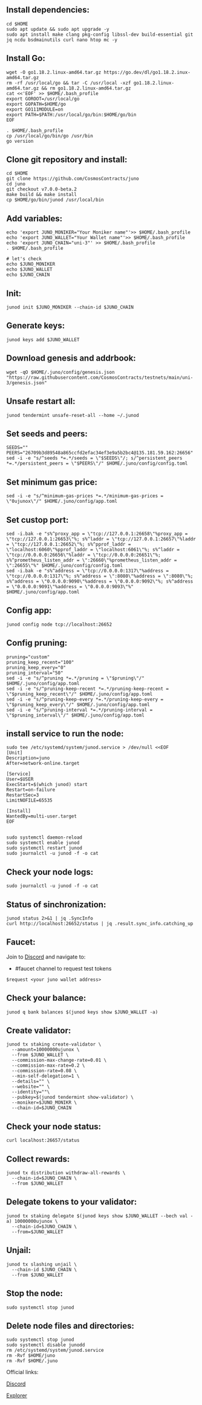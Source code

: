 ## Install dependencies:
```
cd $HOME
sudo apt update && sudo apt upgrade -y
sudo apt install make clang pkg-config libssl-dev build-essential git jq ncdu bsdmainutils curl nano htop mc -y
```

## Install Go:
```
wget -O go1.18.2.linux-amd64.tar.gz https://go.dev/dl/go1.18.2.inux-amd64.tar.gz
rm -rf /usr/local/go && tar -C /usr/local -xzf go1.18.2.linux-amd64.tar.gz && rm go1.18.2.linux-amd64.tar.gz
cat <<'EOF' >> $HOME/.bash_profile
export GOROOT=/usr/local/go
export GOPATH=$HOME/go
export GO111MODULE=on
export PATH=$PATH:/usr/local/go/bin:$HOME/go/bin
EOF

. $HOME/.bash_profile
cp /usr/local/go/bin/go /usr/bin
go version
```

## Clone git repository and install:
```
cd $HOME
git clone https://github.com/CosmosContracts/juno
cd juno
git checkout v7.0.0-beta.2
make build && make install
cp $HOME/go/bin/junod /usr/local/bin
```

## Add variables:
```
echo 'export JUNO_MONIKER="Your Moniker name"'>> $HOME/.bash_profile
echo 'export JUNO_WALLET="Your Wallet name"'>> $HOME/.bash_profile
echo 'export JUNO_CHAIN="uni-3"' >> $HOME/.bash_profile
. $HOME/.bash_profile

# let's check
echo $JUNO_MONIKER
echo $JUNO_WALLET
echo $JUNO_CHAIN
```

## Init:
```
junod init $JUNO_MONIKER --chain-id $JUNO_CHAIN
```
## Generate keys:
```
junod keys add $JUNO_WALLET
```

## Download genesis and addrbook:
```
wget -qO $HOME/.juno/config/genesis.json "https://raw.githubusercontent.com/CosmosContracts/testnets/main/uni-3/genesis.json"
```

## Unsafe restart all:
```
junod tendermint unsafe-reset-all --home ~/.junod
```

## Set seeds and peers:
```
SEEDS=""
PEERS="26709b3d89548a865ccfd2efac34ef3e9a5b2bc4@135.181.59.162:26656"
sed -i -e "s/^seeds *=.*/seeds = \"$SEEDS\"/; s/^persistent_peers *=.*/persistent_peers = \"$PEERS\"/" $HOME/.juno/config/config.toml
```
## Set minimum gas price:
```
sed -i -e "s/^minimum-gas-prices *=.*/minimum-gas-prices = \"0ujunox\"/" $HOME/.juno/config/app.toml
```
## Set custop port:
```
sed -i.bak -e "s%^proxy_app = \"tcp://127.0.0.1:26658\"%proxy_app = \"tcp://127.0.0.1:26653\"%; s%^laddr = \"tcp://127.0.0.1:26657\"%laddr = \"tcp://127.0.0.1:26652\"%; s%^pprof_laddr = \"localhost:6060\"%pprof_laddr = \"localhost:6061\"%; s%^laddr = \"tcp://0.0.0.0:26656\"%laddr = \"tcp://0.0.0.0:26651\"%; s%^prometheus_listen_addr = \":26660\"%prometheus_listen_addr = \":26655\"%" $HOME/.juno/config/config.toml
sed -i.bak -e "s%^address = \"tcp://0.0.0.0:1317\"%address = \"tcp://0.0.0.0:1317\"%; s%^address = \":8080\"%address = \":8080\"%; s%^address = \"0.0.0.0:9090\"%address = \"0.0.0.0:9092\"%; s%^address = \"0.0.0.0:9091\"%address = \"0.0.0.0:9093\"%" $HOME/.juno/config/app.toml
```
## Config app:
```
junod config node tcp://localhost:26652
```

## Config pruning:
```
pruning="custom"
pruning_keep_recent="100"
pruning_keep_every="0"
pruning_interval="50"
sed -i -e "s/^pruning *=.*/pruning = \"$pruning\"/" $HOME/.juno/config/app.toml
sed -i -e "s/^pruning-keep-recent *=.*/pruning-keep-recent = \"$pruning_keep_recent\"/" $HOME/.juno/config/app.toml
sed -i -e "s/^pruning-keep-every *=.*/pruning-keep-every = \"$pruning_keep_every\"/" $HOME/.juno/config/app.toml
sed -i -e "s/^pruning-interval *=.*/pruning-interval = \"$pruning_interval\"/" $HOME/.juno/config/app.toml
```
## install service to run the node:
```
sudo tee /etc/systemd/system/junod.service > /dev/null <<EOF
[Unit]
Description=juno
After=network-online.target

[Service]
User=$USER
ExecStart=$(which junod) start
Restart=on-failure
RestartSec=3
LimitNOFILE=65535

[Install]
WantedBy=multi-user.target
EOF


sudo systemctl daemon-reload
sudo systemctl enable junod
sudo systemctl restart junod
sudo journalctl -u junod -f -o cat
```
## Check your node logs:
```
sudo journalctl -u junod -f -o cat
```
## Status of sinchronization:
```
junod status 2>&1 | jq .SyncInfo
curl http://localhost:26652/status | jq .result.sync_info.catching_up
```
## Faucet:
Join to [Discord](https://discord.gg/xQ8eNp7u)
and navigate to:
* #faucet channel to request test tokens
```
$request <your juno wallet address>
```

## Check your balance:
```
junod q bank balances $(junod keys show $JUNO_WALLET -a)
```
## Create validator:
```
junod tx staking create-validator \
  --amount=10000000ujunox \
  --from $JUNO_WALLET \
  --commission-max-change-rate=0.01 \
  --commission-max-rate=0.2 \
  --commission-rate=0.08 \
  --min-self-delegation=1 \
  --details="" \
  --website="" \
  --identity=""\
  --pubkey=$(junod tendermint show-validator) \
  --moniker=$JUNO_MONIKR \
  --chain-id=$JUNO_CHAIN
```
## Check your node status:
```
curl localhost:26657/status
```
## Collect rewards:
```
junod tx distribution withdraw-all-rewards \
  --chain-id=$JUNO_CHAIN \
  --from $JUNO_WALLET
```

## Delegate tokens to your validator:
```
junod tx staking delegate $(junod keys show $JUNO_WALLET --bech val -a) 10000000ujunox \
  --chain-id=$JUNO_CHAIN \
  --from=$JUNO_WALLET
```
## Unjail:
```
junod tx slashing unjail \
  --chain-id $JUNO_CHAIN \ 
  --from $JUNO_WALLET
```

## Stop the node:
```
sudo systemctl stop junod
```
## Delete node files and directories:
```
sudo systemctl stop junod
sudo systemctl disable junodd
rm /etc/systemd/system/junod.service
rm -Rvf $HOME/juno
rm -Rvf $HOME/.juno
```
Official links:

[Discord](https://discord.gg/xQ8eNp7u)

[Explorer](https://testnet.juno.explorers.guru/validators)
